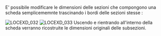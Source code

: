 
E' possibile modificare le dimensioni delle sezioni che compongono una scheda semplicememnte trascinando i bordi delle sezioni stesse : 

![LOCEXD_032](https://doc.smeup.com/immagini/MBDOC_OPE-LOCEXD_07/LOCEXD_032.png)
![LOCEXD_033](https://doc.smeup.com/immagini/MBDOC_OPE-LOCEXD_07/LOCEXD_033.png)
Uscendo e rientrando all'interno della scheda verranno ricostruite le dimensioni originali delle subsezioni.

